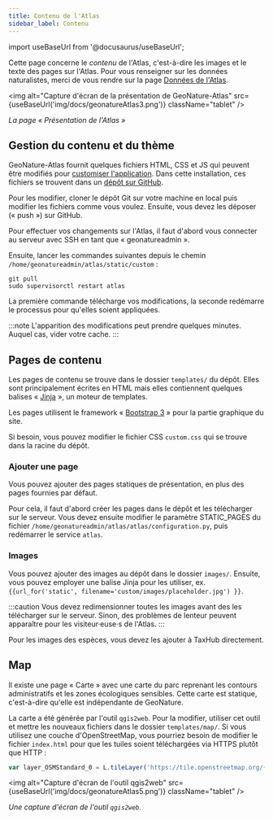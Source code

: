 ```yaml
---
title: Contenu de l'Atlas
sidebar_label: Contenu
---
```

import useBaseUrl from '@docusaurus/useBaseUrl';

Cette page concerne le *contenu* de l'Atlas, c'est-à-dire les images et le texte des pages sur l'Atlas. Pour vous renseigner sur les données naturalistes, merci de vous rendre sur la page [Données de l'Atlas](atlasDonnees.md).

<img alt="Capture d'écran de la présentation de GeoNature-Atlas" src={useBaseUrl('img/docs/geonatureAtlas3.png')} className="tablet" />

*La page « Présentation de l'Atlas »*

## Gestion du contenu et du thème

GeoNature-Atlas fournit quelques fichiers HTML, CSS et JS qui peuvent être modifiés pour [customiser l'application](https://github.com/PnX-SI/GeoNature-atlas/blob/master/docs/installation.rst#configuration-de-lapplication). Dans cette installation, ces fichiers se trouvent dans un [dépôt sur GitHub](https://github.com/PNR-Foret-Orient/documentation).

Pour les modifier, cloner le dépôt Git sur votre machine en local puis modifier les fichiers comme vous voulez. Ensuite, vous devez les déposer (« push ») sur GitHub.

Pour effectuer vos changements sur l'Atlas, il faut d'abord vous connecter au serveur avec SSH en tant que « geonatureadmin ».

Ensuite, lancer les commandes suivantes depuis le chemin `/home/geonatureadmin/atlas/static/custom` :
```
git pull
sudo supervisorctl restart atlas
```

La première commande télécharge vos modifications, la seconde redémarre le processus pour qu'elles soient appliquées.

:::note
L'apparition des modifications peut prendre quelques minutes. Auquel cas, vider votre cache.
:::

## Pages de contenu

Les pages de contenu se trouve dans le dossier `templates/` du dépôt. Elles sont principalement écrites en HTML mais elles contiennent quelques balises « [Jinja](https://jinja.palletsprojects.com/en/2.11.x/) », un moteur de templates.

Les pages utilisent le framework « [Bootstrap 3](https://getbootstrap.com/docs/3.3/) » pour la partie graphique du site.

Si besoin, vous pouvez modifier le fichier CSS `custom.css` qui se trouve dans la racine du dépôt.

### Ajouter une page

Vous pouvez ajouter des pages statiques de présentation, en plus des pages fournies par défaut.

Pour cela, il faut d'abord créer les pages dans le dépôt et les télécharger sur le serveur. Vous devez ensuite modifier le paramètre STATIC_PAGES du fichier `/home/geonatureadmin/atlas/atlas/configuration.py`, puis redémarrer le service `atlas`.

### Images

Vous pouvez ajouter des images au dépôt dans le dossier `images/`. Ensuite, vous pouvez employer une balise Jinja pour les utiliser, ex. `{{url_for('static', filename='custom/images/placeholder.jpg') }}`.

:::caution
Vous devez redimensionner toutes les images avant des les télécharger sur le serveur. Sinon, des problèmes de lenteur peuvent apparaître pour les visiteur·euse·s de l'Atlas.
:::

Pour les images des espèces, vous devez les ajouter à TaxHub directement.

## Map

Il existe une page « Carte » avec une carte du parc reprenant les contours administratifs et les zones écologiques sensibles. Cette carte est statique, c'est-à-dire qu'elle est indépendante de GeoNature.

La carte a été générée par l'outil `qgis2web`. Pour la modifier, utiliser cet outil et mettre les nouveaux fichiers dans le dossier `templates/map/`. Si vous utilisez une couche d'OpenStreetMap, vous pourriez besoin de modifier le fichier `index.html` pour que les tuiles soient téléchargées via HTTPS plutôt que HTTP :

```javascript title="templates/map/index.html"
var layer_OSMStandard_0 = L.tileLayer('https://tile.openstreetmap.org/{z}/{x}/{y}.png'…
```

<img alt="Capture d'écran de l'outil qgis2web" src={useBaseUrl('img/docs/geonatureAtlas5.png')} className="tablet" />

*Une capture d'écran de l'outil `qgis2web`.*
